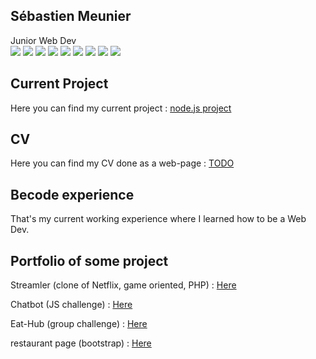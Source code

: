 ## Sébastien Meunier

Junior Web Dev  
![](https://img.shields.io/badge/Company-Becode-blue)
![](https://img.shields.io/badge/HTML5-passing-green)
![](https://img.shields.io/badge/CSS3-passing-green)
![](https://img.shields.io/badge/JS-passing-green)
![](https://img.shields.io/badge/PHP-passing-green)
![](https://img.shields.io/badge/Bootstrap-passing-green)
![](https://img.shields.io/badge/Node.JS-WIP-yellow)
![](https://img.shields.io/badge/OOP-WIP-yellow)
![](https://img.shields.io/badge/Wordpress-WIP-yellow)

## Current Project

Here you can find my current project : [node.js project](https://github.com/MeunierS/npProject)

## CV

Here you can find my CV done as a web-page : [TODO]()


## Becode experience

That's my current working experience where I learned how to be a Web Dev.

## Portfolio of some project

Streamler (clone of Netflix, game oriented, PHP) : [Here](https://github.com/MeunierS/Getflix$)

Chatbot (JS challenge) : [Here](https://github.com/soufianecode/Chatbot)

Eat-Hub (group challenge) : [Here](https://github.com/AlexJS6/Eat-Hub)

restaurant page (bootstrap) : [Here](https://github.com/MeunierS/restaurant-css-framework)

